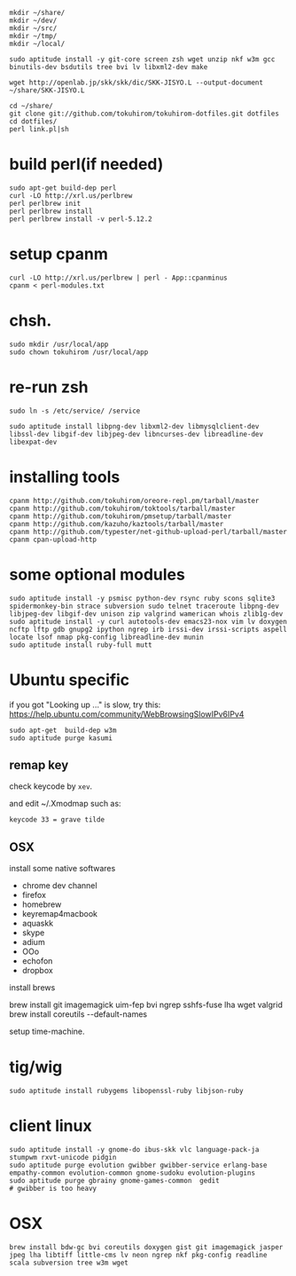     mkdir ~/share/
    mkdir ~/dev/
    mkdir ~/src/
    mkdir ~/tmp/
    mkdir ~/local/

    sudo aptitude install -y git-core screen zsh wget unzip nkf w3m gcc binutils-dev bsdutils tree bvi lv libxml2-dev make

    wget http://openlab.jp/skk/skk/dic/SKK-JISYO.L --output-document ~/share/SKK-JISYO.L

    cd ~/share/
    git clone git://github.com/tokuhirom/tokuhirom-dotfiles.git dotfiles
    cd dotfiles/
    perl link.pl|sh

# build perl(if needed)
    sudo apt-get build-dep perl
    curl -LO http://xrl.us/perlbrew
    perl perlbrew init
    perl perlbrew install
    perl perlbrew install -v perl-5.12.2

# setup cpanm

    curl -LO http://xrl.us/perlbrew | perl - App::cpanminus
    cpanm < perl-modules.txt

# chsh.

    sudo mkdir /usr/local/app
    sudo chown tokuhirom /usr/local/app

# re-run zsh

    sudo ln -s /etc/service/ /service

    sudo aptitude install libpng-dev libxml2-dev libmysqlclient-dev libssl-dev libgif-dev libjpeg-dev libncurses-dev libreadline-dev libexpat-dev

# installing tools
    cpanm http://github.com/tokuhirom/oreore-repl.pm/tarball/master
    cpanm http://github.com/tokuhirom/toktools/tarball/master
    cpanm http://github.com/tokuhirom/pmsetup/tarball/master
    cpanm http://github.com/kazuho/kaztools/tarball/master
    cpanm http://github.com/typester/net-github-upload-perl/tarball/master
    cpanm cpan-upload-http

# some optional modules
    sudo aptitude install -y psmisc python-dev rsync ruby scons sqlite3 spidermonkey-bin strace subversion sudo telnet traceroute libpng-dev libjpeg-dev libgif-dev unison zip valgrind wamerican whois zlib1g-dev
    sudo aptitude install -y curl autotools-dev emacs23-nox vim lv doxygen ncftp lftp gdb gnupg2 ipython ngrep irb irssi-dev irssi-scripts aspell locate lsof nmap pkg-config libreadline-dev munin
    sudo aptitude install ruby-full mutt

Ubuntu specific
==============

if you got "Looking up ..." is slow, try this:
https://help.ubuntu.com/community/WebBrowsingSlowIPv6IPv4

    sudo apt-get  build-dep w3m
    sudo aptitude purge kasumi

remap key
---------
check keycode by `xev`.

and edit ~/.Xmodmap such as:

    keycode 33 = grave tilde

OSX
---

install some native softwares
  * chrome dev channel
  * firefox
  * homebrew
  * keyremap4macbook
  * aquaskk
  * skype
  * adium
  * OOo
  * echofon
  * dropbox

install brews

  brew install git imagemagick uim-fep bvi ngrep sshfs-fuse lha wget valgrid
  brew install coreutils --default-names

setup time-machine.

tig/wig
==========

    sudo aptitude install rubygems libopenssl-ruby libjson-ruby

client linux
=============

    sudo aptitude install -y gnome-do ibus-skk vlc language-pack-ja stumpwm rxvt-unicode pidgin
    sudo aptitude purge evolution gwibber gwibber-service erlang-base empathy-common evolution-common gnome-sudoku evolution-plugins
    sudo aptitude purge gbrainy gnome-games-common  gedit
    # gwibber is too heavy

OSX
===

    brew install bdw-gc bvi coreutils doxygen gist git imagemagick jasper jpeg lha libtiff little-cms lv neon ngrep nkf pkg-config readline scala subversion tree w3m wget

